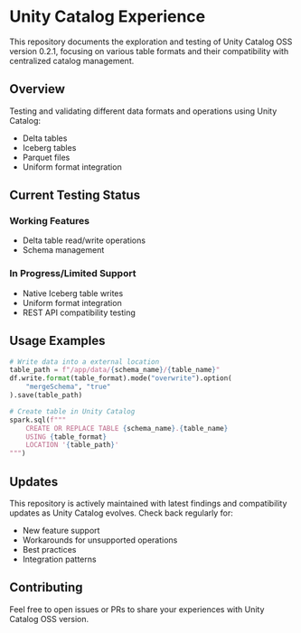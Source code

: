 # Unity Catalog Experience

This repository documents the exploration and testing of Unity Catalog OSS version 0.2.1, focusing on various table formats and their compatibility with centralized catalog management.

## Overview

Testing and validating different data formats and operations using Unity Catalog:
- Delta tables
- Iceberg tables
- Parquet files
- Uniform format integration

## Current Testing Status

### Working Features
- Delta table read/write operations
- Schema management

### In Progress/Limited Support
- Native Iceberg table writes
- Uniform format integration
- REST API compatibility testing

## Usage Examples

```python
# Write data into a external location
table_path = f"/app/data/{schema_name}/{table_name}"
df.write.format(table_format).mode("overwrite").option(
    "mergeSchema", "true"
).save(table_path)

# Create table in Unity Catalog
spark.sql(f"""
    CREATE OR REPLACE TABLE {schema_name}.{table_name}
    USING {table_format}
    LOCATION '{table_path}'
""")
```

## Updates
This repository is actively maintained with latest findings and compatibility updates as Unity Catalog evolves. Check back regularly for:

- New feature support
- Workarounds for unsupported operations
- Best practices
- Integration patterns

## Contributing
Feel free to open issues or PRs to share your experiences with Unity Catalog OSS version.